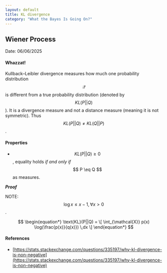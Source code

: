 ```yaml
---
layout: default
title: KL divergence
category: "What the Bayes Is Going On?"
---
```

## Wiener Process

Date: 06/06/2025

#### Whazzat!

Kullback–Leibler divergence measures how much one probability distribution $$ \mathcal{Q} $$ is different from a true probability distribution (denoted by $$ KL(P||Q) $$). It is a divergence measure and not a distance measure (meaning it is not symmetric). Thus $$ KL(P||Q) ≠ KL(Q||P) $$. 

#### Properties

- $$ KL(P||Q) \geq 0 $$, equality holds *if and only if* $$ P \eq Q $$ as measures.

***Proof***

NOTE: $$ \log x \leq x - 1, \forall x \gt 0 $$. 

$$
\begin{equation*}
 \text{KL}(P||Q) = \[ \int_{\mathcal{X}} p(x) \log(\frac{p(x)}{q(x)}) \,dx \]  
\end{equation*}
$$


#### References
- [https://stats.stackexchange.com/questions/335197/why-kl-divergence-is-non-negative](https://stats.stackexchange.com/questions/335197/why-kl-divergence-is-non-negative)